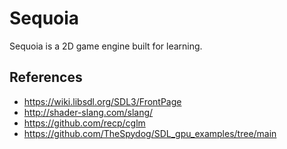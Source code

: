 # Sequoia

Sequoia is a 2D game engine built for learning.

## References

- <https://wiki.libsdl.org/SDL3/FrontPage>
- <http://shader-slang.com/slang/>
- <https://github.com/recp/cglm>
- <https://github.com/TheSpydog/SDL_gpu_examples/tree/main>
